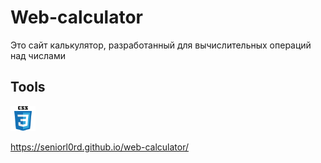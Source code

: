 # Web-calculator <br>

Это сайт калькулятор, разработанный для вычислительных операций над числами <br>

## Tools
<div style="display: inline-block;"
<img src="https://raw.githubusercontent.com/devicons/devicon/master/icons/html5/html5-original-wordmark.svg" alt="HTML5" width="40">

<img src="https://raw.githubusercontent.com/devicons/devicon/master/icons/css3/css3-original-wordmark.svg" alt="CSS3" width="40">

</div>

https://seniorl0rd.github.io/web-calculator/
 